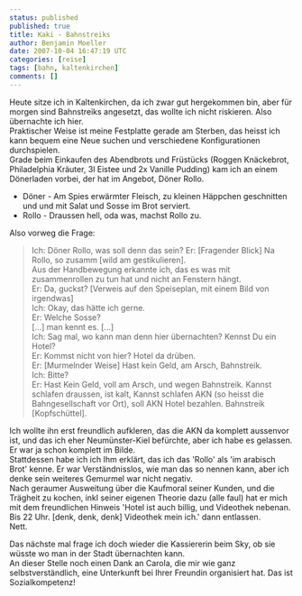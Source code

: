 ```yaml
---
status: published
published: true
title: Kaki - Bahnstreiks
author: Benjamin Moeller
date: 2007-10-04 16:47:19 UTC
categories: [reise]
tags: [bahn, kaltenkirchen]
comments: []
---
```


Heute sitze ich in Kaltenkirchen, da ich zwar gut hergekommen bin, aber für morgen sind Bahnstreiks angesetzt, das wollte ich nicht riskieren. Also übernachte ich hier.  
Praktischer Weise ist meine Festplatte gerade am Sterben, das heisst ich kann bequem eine Neue suchen und verschiedene Konfigurationen durchspielen.  
Grade beim Einkaufen des Abendbrots und Früstücks (Roggen Knäckebrot, Philadelphia Kräuter, 3l Eistee und 2x Vanille Pudding) kam ich an einem Dönerladen vorbei, der hat im Angebot, Döner Rollo.  
* Döner - Am Spies erwärmter Fleisch, zu kleinen Häppchen geschnitten und und mit Salat und Sosse im Brot serviert.  
* Rollo - Draussen hell, oda was, machst Rollo zu.

Also vorweg die Frage:  
> Ich: Döner Rollo, was soll denn das sein?
> Er: [Fragender Blick] Na Rollo, so zusamm [wild am gestikulieren].  
> Aus der Handbewegung erkannte ich, das es was mit zusammenrollen zu tun hat und nicht an Fenstern hängt.  
> Er: Da, guckst? [Verweis auf den Speiseplan, mit einem Bild von irgendwas]  
> Ich: Okay, das hätte ich gerne.  
> Er: Welche Sosse?  
> [...] man kennt es. [...]  
> Ich: Sag mal, wo kann man denn hier übernachten? Kennst Du ein Hotel?  
> Er: Kommst nicht von hier? Hotel da drüben.  
> Er: [Murmelnder Weise] Hast kein Geld, am Arsch, Bahnstreik.  
> Ich: Bitte?  
> Er: Hast Kein Geld, voll am Arsch, und wegen Bahnstreik. Kannst schlafen draussen, ist kalt, Kannst schlafen AKN (so heisst die Bahngesellschaft vor Ort), soll AKN Hotel bezahlen. Bahnstreik [Kopfschüttel].  

Ich wollte ihn erst freundlich aufkleren, das die AKN da komplett aussenvor ist, und das ich eher Neumünster-Kiel befürchte, aber ich habe es gelassen. Er war ja schon komplett im Bilde.  
Stattdessen habe ich ich Ihm erklärt, das ich das 'Rollo' als 'im arabisch Brot' kenne. Er war Verständnisslos, wie man das so nennen kann, aber ich denke sein weiteres Gemurmel war nicht negativ.  
Nach geraumer Ausweitung über die Kaufmoral seiner Kunden, und die Trägheit zu kochen, inkl seiner eigenen Theorie dazu (alle faul) hat er mich mit dem freundlichen Hinweis 'Hotel ist auch billig, und Videothek nebenan. Bis 22 Uhr. [denk, denk, denk] Videothek mein ich.' dann entlassen.  
Nett.  

Das nächste mal frage ich doch wieder die Kassiererin beim Sky, ob sie wüsste wo man in der Stadt übernachten kann.  
An dieser Stelle noch einen Dank an Carola, die mir wie ganz selbstverständlich, eine Unterkunft bei Ihrer Freundin organisiert hat. Das ist Sozialkompetenz!  


